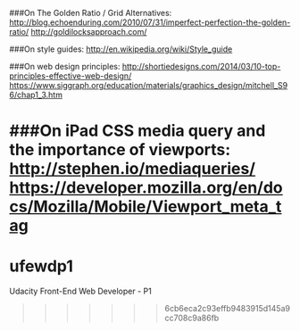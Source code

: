 ###On The Golden Ratio / Grid Alternatives:
http://blog.echoenduring.com/2010/07/31/imperfect-perfection-the-golden-ratio/
http://goldilocksapproach.com/

###On style guides:
http://en.wikipedia.org/wiki/Style_guide

###On web design principles:
http://shortiedesigns.com/2014/03/10-top-principles-effective-web-design/
https://www.siggraph.org/education/materials/graphics_design/mitchell_S96/chap1_3.htm

###On iPad CSS media query and the importance of viewports:
http://stephen.io/mediaqueries/
https://developer.mozilla.org/en/docs/Mozilla/Mobile/Viewport_meta_tag
=======
ufewdp1
=======

Udacity Front-End Web Developer - P1
>>>>>>> 6cb6eca2c93effb9483915d145a9cc708c9a86fb
